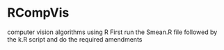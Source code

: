 # RCompVis
computer vision algorithms using R
First run the Smean.R file followed by the k.R script
and do the required amendments
